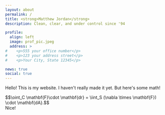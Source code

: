 ```yaml
---
layout: about
permalink: /
title: <strong>Matthew Jordan</strong>
description: Clean, clear, and under control since '94

profile:
  align: left
  image: prof_pic.jpeg
  address: >
#    <p>555 your office number</p>
#    <p>123 your address street</p>
#    <p>Your City, State 12345</p>

news: true
social: true
---
```


Hello! This is my website. I haven't really made it yet. But here's some math!
<div text-align:center>
$$\oint_C \mathbf{F}\cdot \mathbf{dr} = \iint_S (\nabla \times \mathbf{F}) \cdot \mathbf{dA}.$$
</div>
Nice!
